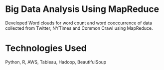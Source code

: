 # Big Data Analysis Using MapReduce
Developed Word clouds for word count and word cooccurrence of data collected from Twitter, NYTimes and Common Crawl using MapReduce.

# Technologies Used
Python, R, AWS, Tableau, Hadoop, BeautifulSoup
